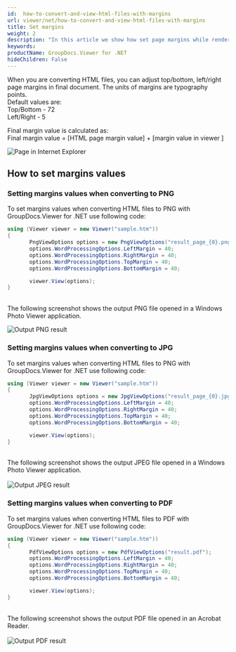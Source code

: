 ```yaml
---
id:  how-to-convert-and-view-html-files-with-margins
url: viewer/net/how-to-convert-and-view-html-files-with-margins
title: Set margins
weight: 2
description: "In this article we show how set page margins while rendering HTML files with GroupDocs.Viewer within your .NET applications."
keywords: 
productName: GroupDocs.Viewer for .NET
hideChildren: False
---
```

When you are converting HTML files, you can adjust top/bottom, left/right page margins in final document.
The units of margins are typography points.\
Default values are:\
Top/Bottom - 72\
Left/Right - 5

Final margin value is calculated as:\
Final margin value = [HTML page margin value] + [margin value in viewer ]

![Page in Internet Explorer](/viewer/net/images/how-to-convert-and-view-html-files-with-margins/page-in-explorer.jpg)

## How to set margins values

### Setting margins values when converting to PNG

To set margins values when converting HTML files to PNG with GroupDocs.Viewer for .NET use following code:

```csharp
using (Viewer viewer = new Viewer("sample.htm"))
{
       PngViewOptions options = new PngViewOptions("result_page_{0}.png");
       options.WordProcessingOptions.LeftMargin = 40;
       options.WordProcessingOptions.RightMargin = 40;
       options.WordProcessingOptions.TopMargin = 40;
       options.WordProcessingOptions.BottomMargin = 40;

       viewer.View(options);
}
```

\
The following screenshot shows the output PNG file opened in a Windows Photo Viewer application.

![Output PNG result](/viewer/net/images/how-to-convert-and-view-html-files-with-margins/png-result.jpg)

### Setting margins values when converting to JPG

To set margins values when converting HTML files to PNG with GroupDocs.Viewer for .NET use following code:

```csharp
using (Viewer viewer = new Viewer("sample.htm"))
{
       JpgViewOptions options = new JpgViewOptions("result_page_{0}.jpg");
       options.WordProcessingOptions.LeftMargin = 40;
       options.WordProcessingOptions.RightMargin = 40;
       options.WordProcessingOptions.TopMargin = 40;
       options.WordProcessingOptions.BottomMargin = 40;

       viewer.View(options);
}
```

\
The following screenshot shows the output JPEG file opened in a Windows Photo Viewer application.\
\
![Output JPEG result](/viewer/net/images/how-to-convert-and-view-html-files-with-margins/jpg-result.jpg)

### Setting margins values when converting to PDF

To set margins values when converting HTML files to PDF with GroupDocs.Viewer for .NET use following code:

```csharp
using (Viewer viewer = new Viewer("sample.htm"))
{
       PdfViewOptions options = new PdfViewOptions("result.pdf");
       options.WordProcessingOptions.LeftMargin = 40;
       options.WordProcessingOptions.RightMargin = 40;
       options.WordProcessingOptions.TopMargin = 40;
       options.WordProcessingOptions.BottomMargin = 40;

       viewer.View(options);
}
```

\
The following screenshot shows the output PDF file opened in an Acrobat Reader.\
\
![Output PDF result](/viewer/net/images/how-to-convert-and-view-html-files-with-margins/pdf-result.jpg)
